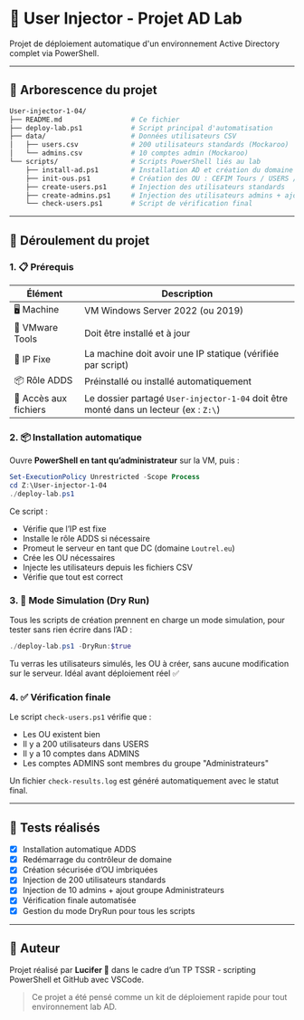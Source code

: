 # 🧠 User Injector - Projet AD Lab

Projet de déploiement automatique d'un environnement Active Directory complet via PowerShell.

---

## 📁 Arborescence du projet

```bash
User-injector-1-04/
├── README.md                 # Ce fichier
├── deploy-lab.ps1            # Script principal d'automatisation
├── data/                     # Données utilisateurs CSV
│   ├── users.csv             # 200 utilisateurs standards (Mockaroo)
│   └── admins.csv            # 10 comptes admin (Mockaroo)
└── scripts/                  # Scripts PowerShell liés au lab
    ├── install-ad.ps1        # Installation AD et création du domaine "Loutrel.eu"
    ├── init-ous.ps1          # Création des OU : CEFIM Tours / USERS / ADMINS
    ├── create-users.ps1      # Injection des utilisateurs standards
    ├── create-admins.ps1     # Injection des utilisateurs admins + ajout groupe "Administrateurs"
    └── check-users.ps1       # Script de vérification final
```

---

## 🚀 Déroulement du projet

### 1. 📋 Prérequis

| Élément | Description |
|--------|-------------|
| 🖥️ Machine | VM Windows Server 2022 (ou 2019) |
| 🔧 VMware Tools | Doit être installé et à jour |
| 🔌 IP Fixe | La machine doit avoir une IP statique (vérifiée par script) |
| 📦 Rôle ADDS | Préinstallé ou installé automatiquement |
| 📂 Accès aux fichiers | Le dossier partagé `User-injector-1-04` doit être monté dans un lecteur (ex : `Z:\`) |

### 2. 📦 Installation automatique

Ouvre **PowerShell en tant qu’administrateur** sur la VM, puis :

```powershell
Set-ExecutionPolicy Unrestricted -Scope Process
cd Z:\User-injector-1-04
./deploy-lab.ps1
```

Ce script :
- Vérifie que l’IP est fixe
- Installe le rôle ADDS si nécessaire
- Promeut le serveur en tant que DC (domaine `Loutrel.eu`)
- Crée les OU nécessaires
- Injecte les utilisateurs depuis les fichiers CSV
- Vérifie que tout est correct

### 3. 🧪 Mode Simulation (Dry Run)

Tous les scripts de création prennent en charge un mode simulation, pour tester sans rien écrire dans l’AD :

```powershell
./deploy-lab.ps1 -DryRun:$true
```

Tu verras les utilisateurs simulés, les OU à créer, sans aucune modification sur le serveur. Idéal avant déploiement réel ✅

### 4. ✅ Vérification finale

Le script `check-users.ps1` vérifie que :
- Les OU existent bien
- Il y a 200 utilisateurs dans USERS
- Il y a 10 comptes dans ADMINS
- Les comptes ADMINS sont membres du groupe "Administrateurs"

Un fichier `check-results.log` est généré automatiquement avec le statut final.

---

## 🧪 Tests réalisés

- [x] Installation automatique ADDS
- [x] Redémarrage du contrôleur de domaine
- [x] Création sécurisée d’OU imbriquées
- [x] Injection de 200 utilisateurs standards
- [x] Injection de 10 admins + ajout groupe Administrateurs
- [x] Vérification finale automatisée
- [x] Gestion du mode DryRun pour tous les scripts

---

## 🙋 Auteur

Projet réalisé par **Lucifer 🦦** dans le cadre d’un TP TSSR - scripting PowerShell et GitHub avec VSCode.

> Ce projet a été pensé comme un kit de déploiement rapide pour tout environnement lab AD.
